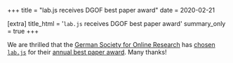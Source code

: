 +++
title = "lab.js receives DGOF best paper award"
date = 2020-02-21

[extra]
title_html = '<code class="text-body">lab.js</code> receives DGOF best paper award'
summary_only = true
+++

We are thrilled that the [German Society for Online Research](https://www.dgof.de) has [chosen `lab.js`](https://www.dgof.de/die-dgof-veroeffentlicht-gewinner-des-best-paper-award-2020/) for their [annual best paper award](https://www.dgof.de/forschungsfoerderung/dgof-best-paper-award/). Many thanks!
